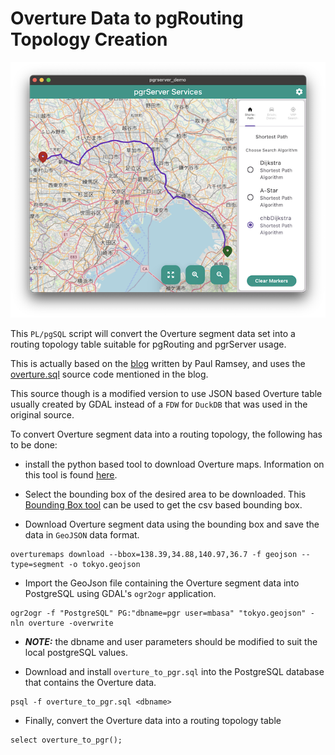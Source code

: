  # Overture Data to pgRouting Topology Creation
![routing using Overture data](routing.png)

 This `PL/pgSQL` script will convert the Overture segment data set into a routing topology table suitable for pgRouting and pgrServer usage.

This is actually based on the [blog](https://www.crunchydata.com/blog/vehicle-routing-with-postgis-and-overture-data) written by Paul Ramsey, and uses the [overture.sql](https://github.com/CrunchyData/crunchy-bridge-for-analytics-examples/blob/main/overture/overture.sql) source code mentioned in the blog. 

This source though is a modified version to use JSON based Overture table usually created by GDAL instead of a `FDW` for `DuckDB` that was used in the original source. 

To convert Overture segment data into a routing topology, the following has to be done: 

* install the python based tool to download Overture maps. Information on this tool is found [here](https://docs.overturemaps.org/getting-data/overturemaps-py/).

* Select the bounding box of the desired area to be downloaded. This [Bounding Box tool](https://boundingbox.klokantech.com/) can be used to get the csv based bounding box.  

* Download Overture segment data using the bounding box and save the data in `GeoJSON` data format. 

```
overturemaps download --bbox=138.39,34.88,140.97,36.7 -f geojson --type=segment -o tokyo.geojson
```

* Import the GeoJson file containing the Overture segment data into PostgreSQL using GDAL's `ogr2ogr` application. 

```
ogr2ogr -f "PostgreSQL" PG:"dbname=pgr user=mbasa" "tokyo.geojson" -nln overture -overwrite
```
* ***NOTE:*** the dbname and user parameters should be modified to suit the local postgreSQL values.

* Download and install `overture_to_pgr.sql` into the PostgreSQL database that contains the Overture data. 

```
psql -f overture_to_pgr.sql <dbname>
```

* Finally, convert the Overture data into a routing topology table

```
select overture_to_pgr();
```

